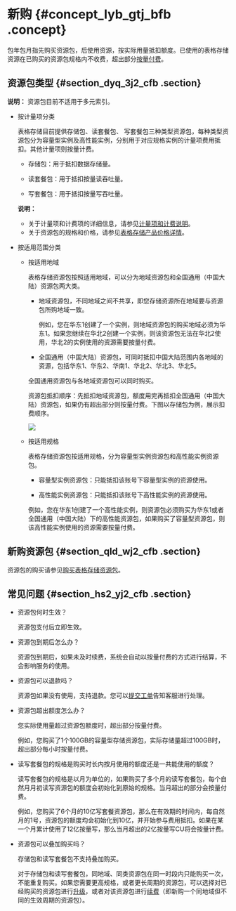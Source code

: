 # 新购 {#concept_lyb_gtj_bfb .concept}

包年包月指先购买资源包，后使用资源，按实际用量抵扣额度。已使用的表格存储资源在已购买的资源包规格内不收费，超出部分[按量付费](cn.zh-CN/产品定价/计量项和计费说明.md#)。

## 资源包类型 {#section_dyq_3j2_cfb .section}

**说明：** 资源包目前不适用于多元索引。

-   按计量项分类

    表格存储目前提供存储包、读套餐包、 写套餐包三种类型资源包，每种类型资源包分为容量型实例及高性能实例，分别用于对应规格实例的计量项费用抵扣。其他计量项则按量计费。

    -   存储包：用于抵扣数据存储量。

    -   读套餐包：用于抵扣按量读吞吐量。

    -   写套餐包：用于抵扣按量写吞吐量。

    **说明：** 

    -   关于计量项和计费项的详细信息，请参见[计量项和计费说明](cn.zh-CN/产品定价/计量项和计费说明.md#)。
    -   关于资源包的规格和价格，请参见[表格存储产品价格详情](https://www.aliyun.com/price/product#/ots/detail)。
-   按适用范围分类
    -   按适用地域

        表格存储资源包按照适用地域，可以分为地域资源包和全国通用（中国大陆）资源包两大类。

        -   地域资源包，不同地域之间不共享，即您存储资源所在地域要与资源包所购地域一致。

            例如，您在华东1创建了一个实例，则地域资源包的购买地域必须为华东1。如果您继续在华北2创建一个实例，则该资源包无法在华北2使用，华北2的实例使用的资源需要按量付费。

        -   全国通用（中国大陆）资源包，可同时抵扣中国大陆范围内各地域的资源，包括华东1、华东2、华南1、华北2、华北3、华北5。

        全国通用资源包与各地域资源包可以同时购买。

        资源包抵扣顺序：先抵扣地域资源包，额度用完再抵扣全国通用（中国大陆）资源包，如果仍有超出部分则按量付费。下图以存储包为例，展示扣费顺序。

        ![](http://static-aliyun-doc.oss-cn-hangzhou.aliyuncs.com/assets/img/20256/156040476611622_zh-CN.png)

    -   按适用规格

        表格存储资源包按适用规格，分为容量型实例资源包和高性能实例资源包。

        -   容量型实例资源包：只能抵扣该账号下容量型实例的资源使用。

        -   高性能实例资源包：只能抵扣该账号下高性能实例的资源使用。

        例如，您在华东1创建了一个高性能实例，则资源包必须购买为华东1或者全国通用（中国大陆）下的高性能资源包，如果购买了容量型资源包，则该高性能实例使用的资源需要按量付费。


## 新购资源包 {#section_qld_wj2_cfb .section}

资源包的购买请参见[购买表格存储资源包](https://common-buy.aliyun.com/?commodityCode=otsbag#/buy)。

## 常见问题 {#section_hs2_yj2_cfb .section}

-   资源包何时生效？

    资源包支付后立即生效。

-   资源包到期后怎么办？

    资源包到期后，如果未及时续费，系统会自动以按量付费的方式进行结算，不会影响服务的使用。

-   资源包可以退款吗？

    资源包如果没有使用，支持退款。您可以[提交工单](https://selfservice.console.aliyun.com/ticket/createIndex)告知客服进行处理。

-   资源包超出额度怎么办？

    您实际使用量超过资源包额度时，超出部分按量付费。

    例如，您购买了1个100GB的容量型存储资源包，实际存储量超过100GB时，超出部分每小时按量付费。

-   读写套餐包的规格是购买时长内按月使用的额度还是一共能使用的额度？

    读写套餐包的规格是以月为单位的，如果购买了多个月的读写套餐包，每个自然月月初读写资源包的额度会初始化到原始的规格。当月超出的部分会按量付费。

    例如，您购买了6个月的10亿写套餐资源包，那么在有效期的时间内，每自然月的1号，资源包的额度均会初始化到10亿，并开始参与费用抵扣。如果在某一个月累计使用了12亿按量写，那么当月超出的2亿按量写CU将会按量计费。

-   资源包可以叠加购买吗？

    存储包和读写套餐包不支持叠加购买。

    对于存储包和读写套餐包，同地域、同类资源包在同一时段内只能购买一次，不能重复购买。如果您需要更高规格，或者更长周期的资源包，可以选择对已经购买的资源包进行[升级](https://help.aliyun.com/document_detail/66907.html)，或者对该资源包进行[续费](https://help.aliyun.com/document_detail/66906.html)（即新购一个同地域但不同的生效周期的资源包）。


